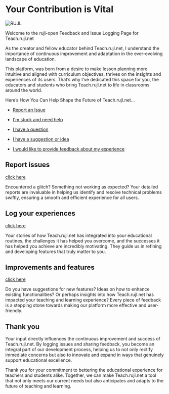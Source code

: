 # Your Contribution is Vital

![RUJL](https://teach.rujl.net/static/default/img/RUJL.png)

Welcome to the rujl-open Feedback and Issue Logging Page for Teach.rujl.net

As the creator and fellow educator behind Teach.rujl.net, I understand the importance of continuous improvement and adaptation in the ever-evolving landscape of education. 

This platform, was born from a desire to make lesson planning more intuitive and aligned with curriculum objectives, thrives on the insights and experiences of its users. That’s why I’ve dedicated this space for you, the educators and students who bring Teach.rujl.net to life in classrooms around the world.

Here’s How You Can Help Shape the Future of Teach.rujl.net...

- [Report an Issue](https://github.com/drussell1974/rujl-open/issues/new?labels=bug&title=I+found+a+problem+with&body=Please+provide+details:\+-+1.+The+nature+of+the+issue+you+encountered.\+-+2.+The+time+and+date+when+the+issue+occurred.\+-+3.+Any+error+messages+you+received.\+-4.+Steps+you+took+leading+up+to+the+issue.)

- [I'm stuck and need help](https://github.com/drussell1974/rujl-open/issues/new?labels=help+wanted&title=I+need+help+with&body=Please+provide+details:\+-+1.+The+specific+task+or+feature+you're+trying+to+use.\+-+2.+Any+particular+obstacle+or+confusion+you're+facing.\+-+3.+If+you've+encountered+any+error+messages,+please+describe+or+share+them.\+-+4.+Any+steps+you've+already+tried+in+an+attempt+to+resolve+the+issue.)

- [I have a question](https://github.com/drussell1974/rujl-open/issues/new?labels=question&title=I+have+a+question+about&body=Please+provide+details:\+-+1.+The+specific+feature+or+tool+you're+inquiring+about.\+-+2.+Any+particular+aspects+or+functionalities+you're+curious+about.\+-+3.+Whether+this+is+related+to+lesson+planning,+content+delivery,+student+engagement,+or+another+area+of+our+platform.)

- [I have a suggestion or idea](https://github.com/drussell1974/rujl-open/issues/new?labels=change+request&title=I+would+like+to+request+a+feature&body=Please+provide+details:\+-+1.+A+brief+description+of+the+feature+or+improvement+you're+suggesting\+-+2.+How+you+envision+this+feature+benefiting+the+teaching+and+learning+experience.\+-+3.+Any+specific+problems+or+challenges+this+feature+would+address.\+-+4.+Examples+of+how+you+or+others+might+use+this+feature+in+a+real-world+educational+setting.)

- [I would like to provide feedback about my experience](https://github.com/drussell1974/rujl-open/issues/new?labels=feedback&title=I+would+like+to+give+feedback&body=Please+provide+details:\+-+1.+Your+overall+experience+with+Teach.RUJL.net.\+-+2.+Any+features+or+tools+that+you+find+particularly+beneficial+or+challenging+to+use.\+-+3.+Suggestion+for+new+features+or+improvements\+-+4.+Any+specific+instances+or+experiences+that+stood+out+to+you,+for+better+or+worse.)

## Report issues
[click here](https://github.com/drussell1974/rujl-open/issues/new?labels=bug&title=I+found+a+problem+with&body=Please+provide+details:\+-+1.+The+nature+of+the+issue+you+encountered.\+-+2.+The+time+and+date+when+the+issue+occurred.\+-+3.+Any+error+messages+you+received.\+-4.+Steps+you+took+leading+up+to+the+issue)

Encountered a glitch? Something not working as expected? Your detailed reports are invaluable in helping us identify and resolve technical problems swiftly, ensuring a smooth and efficient experience for all users.

## Log your experiences
[click here](https://github.com/drussell1974/rujl-open/issues/new?labels=feedback&title=I+would+like+to+give+feedback&body=Please+provide+details:\+-+1.+Your+overall+experience+with+Teach.RUJL.net.\+-+2.+Any+features+or+tools+that+you+find+particularly+beneficial+or+challenging+to+use.\+-+3.+Suggestion+for+new+features+or+improvements\+-+4.+Any+specific+instances+or+experiences+that+stood+out+to+you,+for+better+or+worse)

Your stories of how Teach.rujl.net has integrated into your educational routines, the challenges it has helped you overcome, and the successes it has helped you achieve are incredibly motivating. They guide us in refining and developing features that truly matter to you.

## Improvements and features
[click here](https://github.com/drussell1974/rujl-open/issues/new?labels=change+request&title=I+would+like+to+request+a+feature&body=Please+provide+details:\+-+1.+A+brief+description+of+the+feature+or+improvement+you're+suggesting\+-+2.+How+you+envision+this+feature+benefiting+the+teaching+and+learning+experience.\+-+3.+Any+specific+problems+or+challenges+this+feature+would+address.\+-+4.+Examples+of+how+you+or+others+might+use+this+feature+in+a+real-world+educational+setting)

Do you have suggestions for new features? Ideas on how to enhance existing functionalities? Or perhaps insights into how Teach.rujl.net has impacted your teaching and learning experience? Every piece of feedback is a stepping stone towards making our platform more effective and user-friendly.

## Thank you

Your input directly influences the continuous improvement and success of Teach.rujl.net. By logging issues and sharing feedback, you become an integral part of our development process, helping us to not only rectify immediate concerns but also to innovate and expand in ways that genuinely support educational excellence.

Thank you for your commitment to bettering the educational experience for teachers and students alike. Together, we can make Teach.rujl.net a tool that not only meets our current needs but also anticipates and adapts to the future of teaching and learning.

